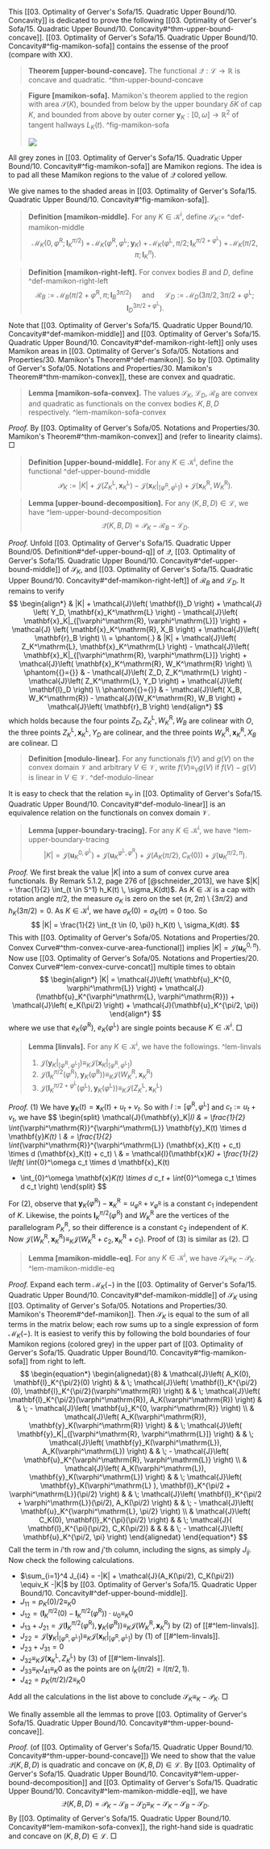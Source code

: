 This [[03. Optimality of Gerver's Sofa/15. Quadratic Upper Bound/10. Concavity]] is dedicated to prove the following [[03. Optimality of Gerver's Sofa/15. Quadratic Upper Bound/10. Concavity#^thm-upper-bound-concave]]. [[03. Optimality of Gerver's Sofa/15. Quadratic Upper Bound/10. Concavity#^fig-mamikon-sofa]] contains the essense of the proof (compare with XX).

> __Theorem [upper-bound-concave].__ The functional $\mathcal{Q} : \mathcal{L} \to \mathbb{R}$ is concave and quadratic. ^thm-upper-bound-concave

> __Figure [mamikon-sofa].__ Mamikon's theorem applied to the region with area $\mathcal{S}(K)$, bounded from below by the upper boundary $\delta K$ of cap $K$, and bounded from above by outer corner $\mathbf{y}_K : [0, \omega] \to \mathbb{R}^2$ of tangent hallways $L_K(t)$. ^fig-mamikon-sofa
> 
> ![](images/sofaMamikon.svg)

All grey zones in [[03. Optimality of Gerver's Sofa/15. Quadratic Upper Bound/10. Concavity#^fig-mamikon-sofa]] are Mamikon regions. The idea is to pad all these Mamikon regions to the value of $\mathcal{Q}$ colored yellow.

We give names to the shaded areas in [[03. Optimality of Gerver's Sofa/15. Quadratic Upper Bound/10. Concavity#^fig-mamikon-sofa]].

> __Definition [mamikon-middle].__ For any $K \in \mathcal{K}^\mathrm{i}$, define $\mathcal{S}_K :=$ ^def-mamikon-middle
$$
\mathcal{M}_K\left( 0, \varphi^\mathrm{R}; \mathbf{l}_K^{\pi/2} \right) + 
\mathcal{M}_K\left( \varphi^\mathrm{R}, \varphi^\mathrm{L}; \mathbf{y}_K \right) + 
\mathcal{M}_K\left( \varphi^\mathrm{L}, \pi/2; \mathbf{l}_K^{\pi/2 + \varphi^\mathrm{L}} \right) + 
\mathcal{M}_K\left( \pi/2, \pi; \mathbf{l}_K^{\pi} \right).
$$

> __Definition [mamikon-right-left].__ For convex bodies $B$ and $D$, define ^def-mamikon-right-left
$$
\mathcal{R}_B := \mathcal{M}_B\left( \pi/2 + \varphi^\mathrm{R}, \pi; \mathbf{l}_B^{3\pi/2} \right) \quad \text{ and } \quad \mathcal{L}_D := \mathcal{M}_D\left( 3\pi/2, 3\pi/2 + \varphi^\mathrm{L}; \mathbf{l}_D^{3\pi/2 + \varphi^\mathrm{L}} \right).
$$

Note that [[03. Optimality of Gerver's Sofa/15. Quadratic Upper Bound/10. Concavity#^def-mamikon-middle]] and [[03. Optimality of Gerver's Sofa/15. Quadratic Upper Bound/10. Concavity#^def-mamikon-right-left]] only uses Mamikon areas in [[03. Optimality of Gerver's Sofa/05. Notations and Properties/30. Mamikon's Theorem#^def-mamikon]]. So by [[03. Optimality of Gerver's Sofa/05. Notations and Properties/30. Mamikon's Theorem#^thm-mamikon-convex]], these are convex and quadratic.

> __Lemma [mamikon-sofa-convex].__ The values $\mathcal{S}_K$, $\mathcal{L}_D$, $\mathcal{R}_B$ are convex and quadratic as functionals on the convex bodies $K, B, D$ respectively. ^lem-mamikon-sofa-convex

_Proof._ By [[03. Optimality of Gerver's Sofa/05. Notations and Properties/30. Mamikon's Theorem#^thm-mamikon-convex]] and (refer to linearity claims). □

> __Definition [upper-bound-middle].__ For any $K \in \mathcal{K}^\mathrm{i}$, define the functional ^def-upper-bound-middle
$$
\mathcal{P}_K := |K| + \mathcal{J}\left( Z_K^\mathrm{L}, \mathbf{x}_K^\mathrm{L} \right) -  \mathcal{J}\left( \mathbf{x}_K|_{[\varphi^\mathrm{R}, \varphi^\mathrm{L}]} \right) + \mathcal{J}\left( \mathbf{x}_K^\mathrm{R}, W_K^\mathrm{R} \right).
$$

> __Lemma [upper-bound-decomposition].__ For any $(K, B, D) \in \mathcal{L}$, we have ^lem-upper-bound-decomposition
$$
\mathcal{Q}(K, B, D) = \mathcal{P}_K - \mathcal{R}_B - \mathcal{L}_D.
$$

_Proof._ Unfold [[03. Optimality of Gerver's Sofa/15. Quadratic Upper Bound/05. Definition#^def-upper-bound-q]] of $\mathcal{Q}$, [[03. Optimality of Gerver's Sofa/15. Quadratic Upper Bound/10. Concavity#^def-upper-bound-middle]] of $\mathcal{S}_K$, and [[03. Optimality of Gerver's Sofa/15. Quadratic Upper Bound/10. Concavity#^def-mamikon-right-left]] of $\mathcal{R}_B$ and $\mathcal{L}_D$. It remains to verify
$$
\begin{align*}
& |K| + \mathcal{J}\left( \mathbf{l}_D \right) + \mathcal{J} \left( Y_D,   \mathbf{x}_K^\mathrm{L} \right) - \mathcal{J}\left( \mathbf{x}_K|_{[\varphi^\mathrm{R}, \varphi^\mathrm{L}]} \right) + \mathcal{J} \left( \mathbf{x}_K^\mathrm{R}, X_B \right)  + \mathcal{J}\left( \mathbf{r}_B \right) \\
= \phantom{.} & |K| + \mathcal{J}\left( Z_K^\mathrm{L}, \mathbf{x}_K^\mathrm{L} \right) -  \mathcal{J}\left( \mathbf{x}_K|_{[\varphi^\mathrm{R}, \varphi^\mathrm{L}]} \right) + \mathcal{J}\left( \mathbf{x}_K^\mathrm{R}, W_K^\mathrm{R} \right) \\
\phantom{{}={}} & - \mathcal{J}\left( Z_D, Z_K^\mathrm{L} \right) - \mathcal{J}\left( Z_K^\mathrm{L}, Y_D \right) + \mathcal{J}\left( \mathbf{l}_D \right)  \\
\phantom{{}={}} & - \mathcal{J}\left( X_B, W_K^\mathrm{R}) - \mathcal{J}(W_K^\mathrm{R},  W_B \right) + \mathcal{J}\left( \mathbf{r}_B \right) 
\end{align*}
$$
which holds because the four points $Z_D, Z_K^\mathrm{L}, W_K^\mathrm{R}, W_B$ are colinear with $O$, the three points $Z_K^\mathrm{L}, \mathbf{x}_K^\mathrm{L}, Y_D$ are colinear, and the three points $W_K^\mathrm{R}, \mathbf{x}_K^\mathrm{R}, X_B$ are colinear. □

> __Definition [modulo-linear].__ For any functionals $f(V)$ and $g(V)$ on the convex domain $\mathcal{V}$ and arbitrary $V \in \mathcal{V}$, write $f(V) \equiv_V g(V)$ if $f(V) - g(V)$ is linear in $V \in \mathcal{V}$. ^def-modulo-linear

It is easy to check that the relation $\equiv_V$ in [[03. Optimality of Gerver's Sofa/15. Quadratic Upper Bound/10. Concavity#^def-modulo-linear]] is an equivalence relation on the functionals on convex domain $\mathcal{V}$.

> __Lemma [upper-boundary-tracing].__ For any $K \in \mathcal{K}^\mathrm{i}$, we have ^lem-upper-boundary-tracing
$$
|K| = \mathcal{J}\left( \mathbf{u}_K^{0, \varphi^\mathrm{L}} \right)  + \mathcal{J}(\mathbf{u}_K^{\varphi^\mathrm{L}, \varphi^\mathrm{R}}) + \mathcal{J}\left( A_K(\pi/2), C_K(0) \right)  + \mathcal{J}(\mathbf{u}_K^{\pi/2, \pi}).
$$

_Proof._ We first break the value $|K|$ into a sum of convex curve area functionals. By Remark 5.1.2, page 276 of [@schneider_2013], we have $|K| = \frac{1}{2} \int_{t \in S^1} h_K(t) \, \sigma_K(dt)$. As $K \in \mathcal{K}$ is a cap with rotation angle $\pi/2$, the measure $\sigma_K$ is zero on the set $(\pi, 2\pi) \setminus \left\{ 3\pi/2 \right\}$ and $h_K(3\pi/2) = 0$. As $K \in \mathcal{K}^\mathrm{i}$, we have $\sigma_K(0) = \sigma_K(\pi) = 0$ too. So
$$
|K| = \frac{1}{2} \int_{t \in (0, \pi)} h_K(t) \, \sigma_K(dt).
$$
This with [[03. Optimality of Gerver's Sofa/05. Notations and Properties/20. Convex Curve#^thm-convex-curve-area-functional]] implies $|K| = \mathcal{J}\left( \mathbf{u}_K^{0, \pi} \right)$. Now use [[03. Optimality of Gerver's Sofa/05. Notations and Properties/20. Convex Curve#^lem-convex-curve-concat]] multiple times to obtain
$$
\begin{align*}
|K| = \mathcal{J}\left( \mathbf{u}_K^{0, \varphi^\mathrm{L}} \right)  + \mathcal{J}(\mathbf{u}_K^{\varphi^\mathrm{L}, \varphi^\mathrm{R}}) + \mathcal{J}\left( e_K(\pi/2) \right)  + \mathcal{J}(\mathbf{u}_K^{\pi/2, \pi})
\end{align*}
$$
where we use that $e_K(\varphi^\mathrm{R})$, $e_K(\varphi^\mathrm{L})$ are single points because $K \in \mathcal{K}^\mathrm{i}$. □

> __Lemma [linvals].__ For any $K \in \mathcal{K}^\mathrm{i}$, we have the followings. ^lem-linvals
> 
> 1. $\mathcal{J}\left( \mathbf{y}_K|_{[\varphi^\mathrm{R}, \varphi^\mathrm{L}]} \right) \equiv_K \mathcal{J}\left( \mathbf{x}_K|_{[\varphi^\mathrm{R}, \varphi^\mathrm{L}]} \right)$
> 2. $\mathcal{J}\left( \mathbf{l}_K^{\pi/2}(\varphi^\mathrm{R}), \mathbf{y}_K(\varphi^\mathrm{R}) \right) \equiv_K \mathcal{J}\left( W_K^\mathrm{R}, \mathbf{x}_K^\mathrm{R} \right)$
> 3. $\mathcal{J}\left( \mathbf{l}_K^{\pi/2 + \varphi^\mathrm{L}}(\varphi^\mathrm{L}), \mathbf{y}_K(\varphi^\mathrm{L}) \right) \equiv_K \mathcal{J}\left( Z_K^\mathrm{L}, \mathbf{x}_K^\mathrm{L} \right)$

_Proof._ (1) We have $\mathbf{y}_K(t) = \mathbf{x}_K(t) + u_t + v_t$. So with $I := \left[ \varphi^\mathrm{R}, \varphi^\mathrm{L} \right]$ and $c_t := u_t + v_t$, we have
$$
\begin{split}
\mathcal{J}(\mathbf{y}_K|_I) & = \frac{1}{2} \int_{\varphi^\mathrm{R}}^{\varphi^\mathrm{L}} \mathbf{y}_K(t) \times d \mathbf{y}_K(t) \\
& = \frac{1}{2} \int_{\varphi^\mathrm{R}}^{\varphi^\mathrm{L}} (\mathbf{x}_K(t) + c_t) \times d (\mathbf{x}_K(t) + c_t)  \\
& = \mathcal{I}(\mathbf{x}_K) + \frac{1}{2} \left( \int_{0}^\omega c_t \times d \mathbf{x}_K(t) 
+ \int_{0}^\omega \mathbf{x}_K(t) \times d c_t + \int_{0}^\omega c_t \times d c_t \right) 
\end{split}
$$

For (2), observe that $\mathbf{y}_K(\varphi^\mathrm{R}) - \mathbf{x}_K^\mathrm{R} = u_{\varphi^\mathrm{R}} + v_{\varphi^\mathrm{R}}$ is a constant $c_1$ independent of $K$. Likewise, the points $\mathbf{l}_K^{\pi/2}(\varphi^\mathrm{R})$ and $W_K^\mathrm{R}$ are the vertices of the parallelogram $P_K^\mathrm{R}$, so their difference is a constant $c_2$ independent of $K$. Now $\mathcal{J}\left( W_K^\mathrm{R}, \mathbf{x}_K^\mathrm{R} \right) \equiv_K \mathcal{J}\left( W_K^\mathrm{R} + c_2, \mathbf{x}_K^\mathrm{R} + c_1 \right)$. Proof of (3) is similar as (2). □

> __Lemma [mamikon-middle-eq].__ For any $K \in \mathcal{K}^\mathrm{i}$, we have $\mathcal{S}_K \equiv_K - \mathcal{P}_K$. ^lem-mamikon-middle-eq

_Proof._ Expand each term $\mathcal{M}_K(-)$ in the [[03. Optimality of Gerver's Sofa/15. Quadratic Upper Bound/10. Concavity#^def-mamikon-middle]] of $\mathcal{S}_K$ using [[03. Optimality of Gerver's Sofa/05. Notations and Properties/30. Mamikon's Theorem#^def-mamikon]]. Then $\mathcal{S}_K$ is equal to the sum of all terms in the matrix below; each row sums up to a single expression of form $\mathcal{M}_K(-)$. It is easiest to verify this by following the bold boundaries of four Mamikon regions (colored grey) in the upper part of [[03. Optimality of Gerver's Sofa/15. Quadratic Upper Bound/10. Concavity#^fig-mamikon-sofa]] from right to left.
$$
\begin{equation*}
\begin{alignedat}{8}
&
\mathcal{J}\left( A_K(0), \mathbf{l}_K^{\pi/2}(0) \right) & & \;
\mathcal{J}\left( \mathbf{l}_K^{\pi/2}(0), \mathbf{l}_K^{\pi/2}(\varphi^\mathrm{R}) \right) & & \;
\mathcal{J}\left( \mathbf{l}_K^{\pi/2}(\varphi^\mathrm{R}), A_K(\varphi^\mathrm{R}) \right) & & \; -
\mathcal{J}\left( \mathbf{u}_K^{0, \varphi^\mathrm{R}} \right)
\\
&
\mathcal{J}\left( A_K(\varphi^\mathrm{R}), \mathbf{y}_K(\varphi^\mathrm{R}) \right) & & \; 
\mathcal{J}\left( \mathbf{y}_K|_{[\varphi^\mathrm{R}, \varphi^\mathrm{L}]} \right) & & \;
\mathcal{J}\left( \mathbf{y}_K(\varphi^\mathrm{L}), A_K(\varphi^\mathrm{L}) \right) & & \; -
\mathcal{J}\left( \mathbf{u}_K^{\varphi^\mathrm{R}, \varphi^\mathrm{L}} \right)
\\
&
\mathcal{J}\left( A_K(\varphi^\mathrm{L}), \mathbf{y}_K(\varphi^\mathrm{L}) \right) & & \;
\mathcal{J}\left( \mathbf{y}_K(\varphi^\mathrm{L} ), \mathbf{l}_K^{\pi/2 + \varphi^\mathrm{L}}(\pi/2) \right) & & \;
\mathcal{J}\left( \mathbf{l}_K^{\pi/2 + \varphi^\mathrm{L}}(\pi/2), A_K(\pi/2) \right) & & \; - 
\mathcal{J}\left( \mathbf{u}_K^{\varphi^\mathrm{L}, \pi/2} \right)
\\
&
\mathcal{J}\left( C_K(0), \mathbf{l}_K^{\pi}(\pi/2) \right) & & \;
\mathcal{J}( \mathbf{l}_K^{\pi}(\pi/2), C_K(\pi/2)) & & & & \; - 
\mathcal{J}\left( \mathbf{u}_K^{\pi/2, \pi} \right)
\end{alignedat}
\end{equation*}
$$
Call the term in $i$'th row and $j$'th column, including the signs, as simply $J_{ij}$. Now check the following calculations.

- $\sum_{i=1}^4 J_{i4} = -|K| + \mathcal{J}(A_K(\pi/2), C_K(\pi/2)) \equiv_K -|K|$ by [[03. Optimality of Gerver's Sofa/15. Quadratic Upper Bound/10. Concavity#^def-upper-bound-middle]].
- $J_{11} = p_K(0) / 2 \equiv_K 0$
- $J_{12} = \left( \mathbf{l}_K^{\pi/2}(0) -  \mathbf{l}_K^{\pi/2}(\varphi^\mathrm{R}) \right) \cdot u_0 \equiv_K 0$
- $J_{13} + J_{21} = \mathcal{J}\left( \mathbf{l}_K^{\pi/2}(\varphi^\mathrm{R}), \mathbf{y}_K(\varphi^\mathrm{R}) \right) \equiv_K \mathcal{J}\left( W_K^\mathrm{R}, \mathbf{x}_K^\mathrm{R} \right)$ by (2) of [[#^lem-linvals]].
- $J_{22} = \mathcal{J}\left( \mathbf{y}_K|_{[\varphi^\mathrm{R}, \varphi^\mathrm{L}]} \right) \equiv_K \mathcal{J}\left( \mathbf{x}_K|_{[\varphi^\mathrm{R}, \varphi^\mathrm{L}]} \right)$ by (1) of [[#^lem-linvals]].
- $J_{23} + J_{31} = 0$
- $J_{32} \equiv_K \mathcal{J}(\mathbf{x}_K^\mathrm{L}, Z_K^\mathrm{L})$ by (3) of [[#^lem-linvals]].
- $J_{33} \equiv_K J_{41} \equiv_K 0$ as the points are on $l_K(\pi/2) = l(\pi/2, 1)$.
- $J_{42} = p_K(\pi/2)/2 \equiv_K 0$

Add all the calculations in the list above to conclude $\mathcal{S}_K \equiv_K - \mathcal{P}_K$. □

We finally assemble all the lemmas to prove [[03. Optimality of Gerver's Sofa/15. Quadratic Upper Bound/10. Concavity#^thm-upper-bound-concave]].

_Proof._ (of [[03. Optimality of Gerver's Sofa/15. Quadratic Upper Bound/10. Concavity#^thm-upper-bound-concave]]) We need to show that the value $\mathcal{Q}(K, B, D)$ is quadratic and concave on $(K, B, D) \in \mathcal{L}$. By [[03. Optimality of Gerver's Sofa/15. Quadratic Upper Bound/10. Concavity#^lem-upper-bound-decomposition]] and [[03. Optimality of Gerver's Sofa/15. Quadratic Upper Bound/10. Concavity#^lem-mamikon-middle-eq]], we have
$$
\mathcal{Q}(K, B, D) = \mathcal{P}_K - \mathcal{S}_B - \mathcal{S}_D \equiv_K - \mathcal{S}_K - \mathcal{S}_B - \mathcal{S}_D.
$$
By [[03. Optimality of Gerver's Sofa/15. Quadratic Upper Bound/10. Concavity#^lem-mamikon-sofa-convex]], the right-hand side is quadratic and concave on $(K, B, D) \in \mathcal{L}$. □